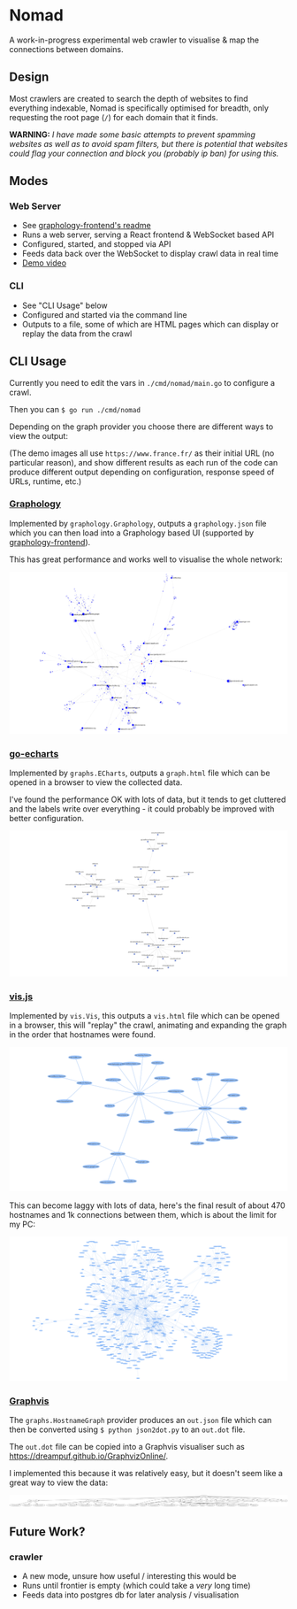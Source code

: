 # Nomad

A work-in-progress experimental web crawler to visualise & map the connections between domains.

## Design

Most crawlers are created to search the depth of websites to find everything indexable, Nomad is specifically optimised for breadth, only requesting the root page (`/`) for each domain that it finds.

**WARNING:** *I have made some basic attempts to prevent spamming websites as well as to avoid spam filters, but there is potential that websites could flag your connection and block you (probably ip ban) for using this.*

## Modes

### Web Server

- See [graphology-frontend's readme](./graphology-frontend/)
- Runs a web server, serving a React frontend & WebSocket based API
- Configured, started, and stopped via API
- Feeds data back over the WebSocket to display crawl data in real time
- [Demo video](https://www.youtube.com/watch?v=-Yii_hK8Jyg)

### CLI

- See "CLI Usage" below
- Configured and started via the command line
- Outputs to a file, some of which are HTML pages which can display or replay the data from the crawl

## CLI Usage

Currently you need to edit the vars in `./cmd/nomad/main.go` to configure a crawl.

Then you can `$ go run ./cmd/nomad`

Depending on the graph provider you choose there are different ways to view the output:

(The demo images all use `https://www.france.fr/` as their initial URL (no particular reason), and show different results as each run of the code can produce different output depending on configuration, response speed of URLs, runtime, etc.)

### [Graphology](https://graphology.github.io/)

Implemented by `graphology.Graphology`, outputs a `graphology.json` file which you can then load into a Graphology based UI (supported by [graphology-frontend](./graphology-frontend/)).

This has great performance and works well to visualise the whole network:

![demo image of graphology visualisation](./img/graphology.png)

### [go-echarts](https://github.com/go-echarts/go-echarts)

Implemented by `graphs.ECharts`, outputs a `graph.html` file which can be opened in a browser to view the collected data.

I've found the performance OK with lots of data, but it tends to get cluttered and the labels write over everything - it could probably be improved with better configuration.

![demo image of echarts visualisation](./img/echarts.png)

### [vis.js](https://visjs.org/)

Implemented by `vis.Vis`, this outputs a `vis.html` file which can be opened in a browser, this will "replay" the crawl, animating and expanding the graph in the order that hostnames were found.

![demo image of vis.js visualisation](./img/vis.js.png)

This can become laggy with lots of data, here's the final result of about 470 hostnames and 1k connections between them, which is about the limit for my PC:

![demo image of large vis.js visualisation](./img/large-vis.js.png)

### [Graphvis](https://graphviz.org/)

The `graphs.HostnameGraph` provider produces an `out.json` file which can then be converted using `$ python json2dot.py` to an `out.dot` file.

The `out.dot` file can be copied into a Graphvis visualiser such as https://dreampuf.github.io/GraphvizOnline/.

I implemented this because it was relatively easy, but it doesn't seem like a great way to view the data:

![demo image of graphviz visualisation](./img/graphviz.svg)

## Future Work?

### crawler

- A new mode, unsure how useful / interesting this would be
- Runs until frontier is empty (which could take a *very* long time)
- Feeds data into postgres db for later analysis / visualisation
